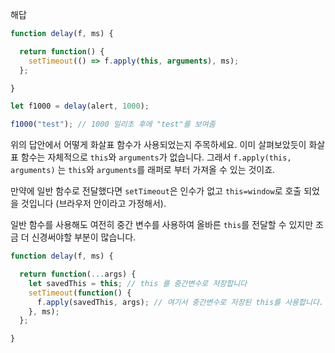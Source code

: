 해답

```js run demo
function delay(f, ms) {

  return function() {
    setTimeout(() => f.apply(this, arguments), ms);
  };

}

let f1000 = delay(alert, 1000);

f1000("test"); // 1000 밀리초 후에 "test"를 보여줌
```

위의 답안에서 어떻게 화살표 함수가 사용되었는지 주목하세요. 이미 살펴보았듯이 화살표 함수는 자체적으로 `this`와 `arguments`가 없습니다. 그래서 `f.apply(this, arguments)` 는 `this`와 `arguments`를 래퍼로 부터 가져올 수 있는 것이죠.

만약에 일반 함수로 전달했다면 `setTimeout`은 인수가 없고 `this=window`로 호출 되었을 것입니다 (브라우저 안이라고 가정해서).

일반 함수를 사용해도 여전히 중간 변수를 사용하여 올바른 `this`를 전달할 수 있지만 조금 더 신경써야할 부분이 많습니다.

```js
function delay(f, ms) {

  return function(...args) {
    let savedThis = this; // this 를 중간변수로 저장합니다
    setTimeout(function() {
      f.apply(savedThis, args); // 여기서 중간변수로 저장된 this를 사용합니다.
    }, ms);
  };

}
```
